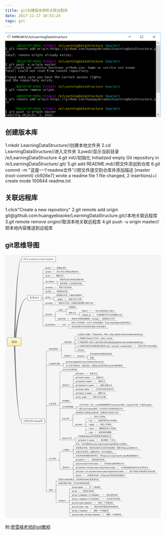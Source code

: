 ```yaml
---
title: git创建版本库和关联远程库
date: 2017-11-17 10:53:24
tags: git
---
```

<img src="/assets/blogimg/p8-1.png">
<!--more-->
<h2>创建版本库</h2>
1.mkdir LearningDataStructure//创建本地文件夹
2.cd LearningDataStructure//进入文件夹
3.pwd//显示当前目录
	/e/LearningDataStructure
4.git init//初始化
	Initialized empty Git repository in /e/LearningDataStructure/.git/
5.git add README.md//把文件添加到仓库
6.git commit -m "这是一个readme文件"//把文件提交到仓库并添加描述
	[master (root-commit) cb926e7] wrote a readme file
	 1 file changed, 2 insertions(+)
	 create mode 100644 readme.txt
<h2>关联远程库</h2>
1.click"Create a new repository"
2.git remote add origin git@github.com:huangyebiaoke/LearningDataStructure.git//本地关联远程库
3.git remote remove origin//取消本地关联远程库
4.git push -u origin master//把本地内容推送到远程库
<h2>git思维导图</h2>
<img src="/assets/blogimg/p8-2.png">

附:<a href="http://www.liaoxuefeng.com/wiki/0013739516305929606dd18361248578c67b8067c8c017b000">廖雪峰老师的git教程</a>